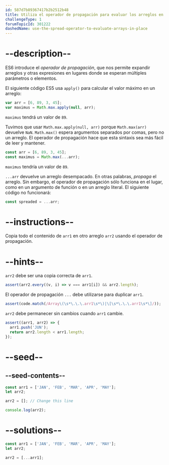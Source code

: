 ```yaml
---
id: 587d7b89367417b2b2512b48
title: Utiliza el operador de propagación para evaluar los arreglos en el lugar
challengeType: 1
forumTopicId: 301222
dashedName: use-the-spread-operator-to-evaluate-arrays-in-place
---
```


# --description--

ES6 introduce el <dfn>operador de propagación</dfn>, que nos permite expandir arreglos y otras expresiones en lugares donde se esperan múltiples parámetros o elementos.

El siguiente código ES5 usa `apply()` para calcular el valor máximo en un arreglo:

```js
var arr = [6, 89, 3, 45];
var maximus = Math.max.apply(null, arr);
```

`maximus` tendrá un valor de `89`.

Tuvimos que usar `Math.max.apply(null, arr)` porque `Math.max(arr)` devuelve `NaN`. `Math.max()` espera argumentos separados por comas, pero no un arreglo. El operador de propagación hace que esta sintaxis sea más fácil de leer y mantener.

```js
const arr = [6, 89, 3, 45];
const maximus = Math.max(...arr);
```

`maximus` tendría un valor de `89`.

`...arr` devuelve un arreglo desempacado. En otras palabras, _propaga_ el arreglo. Sin embargo, el operador de propagación sólo funciona en el lugar, como en un argumento de función o en un arreglo literal. El siguiente código no funcionará:

```js
const spreaded = ...arr;
```

# --instructions--

Copia todo el contenido de `arr1` en otro arreglo `arr2` usando el operador de propagación.

# --hints--

`arr2` debe ser una copia correcta de `arr1`.

```js
assert(arr2.every((v, i) => v === arr1[i]) && arr2.length);
```

El operador de propagación `...` debe utilizarse para duplicar `arr1`.

```js
assert(code.match(/Array\(\s*\.\.\.arr1\s*\)|\[\s*\.\.\.arr1\s*\]/));
```

`arr2` debe permanecer sin cambios cuando `arr1` cambie.

```js
assert((arr1, arr2) => {
  arr1.push('JUN');
  return arr2.length < arr1.length;
});
```

# --seed--

## --seed-contents--

```js
const arr1 = ['JAN', 'FEB', 'MAR', 'APR', 'MAY'];
let arr2;

arr2 = []; // Change this line

console.log(arr2);
```

# --solutions--

```js
const arr1 = ['JAN', 'FEB', 'MAR', 'APR', 'MAY'];
let arr2;

arr2 = [...arr1];
```
